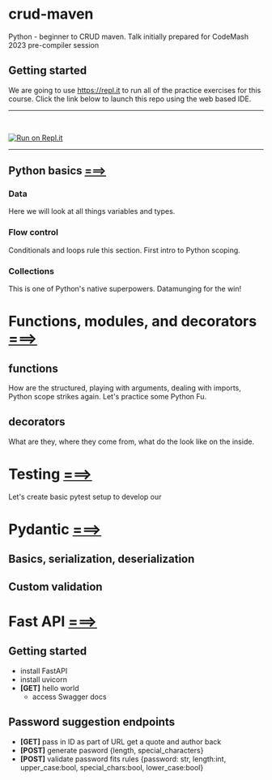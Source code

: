 # crud-maven
Python - beginner to CRUD maven. Talk initially prepared for CodeMash 2023 pre-compiler session

## Getting started
We are going to use https://repl.it to run all of the practice exercises for this course. Click the link below to launch this repo using the web based IDE.
<hr /><br/>

[![Run on Repl.it](https://repl.it/badge/github/ilyaGotfryd/crud-maven)](https://repl.it/github/ilyaGotfryd/crud-maven)

<hr />

## Python basics [===>](./basics/basics.md)
### Data
Here we will look at all things variables and types.
### Flow control 
Conditionals and loops rule this section. First intro to Python scoping.
### Collections
This is one of Python's native superpowers. Datamunging for the win!
# Functions, modules, and decorators [===>](./funcitons/funcitons.md)
## functions
  How are the structured, playing with arguments, dealing with imports, Python scope strikes again. Let's practice some Python Fu.
## decorators
  What are they, where they come from, what do the look like on the inside.
# Testing [===>](./testing/pytest_basics.md)
  Let's create basic pytest setup to develop our 
# Pydantic [===>](./pydantic/pydantic.md)
## Basics, serialization, deserialization
## Custom validation
# Fast API [===>](./fast_api/fast_api.md)
## Getting started
- install FastAPI
- install uvicorn
- **[GET]** hello world
   - access Swagger docs
## Password suggestion endpoints
- **[GET]** pass in ID as part of URL get a quote and author back
- **[POST]** generate pasword {length, special_characters}
- **[POST]** validate password fits rules {password: str, length:int, upper_case:bool, special_chars:bool, lower_case:bool} 